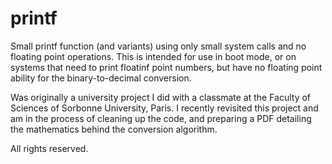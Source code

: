 # printf
Small printf function (and variants) using only small system calls and no floating point operations. This is intended for use in boot mode, or on systems that need to print floatinf point numbers, but have no floating point ability for the binary-to-decimal conversion.

Was originally a university project I did with a classmate at the Faculty of Sciences of Sorbonne University, Paris.
I recently revisited this project and am in the process of cleaning up the code, and preparing a PDF detailing the mathematics behind the conversion algorithm.

All rights reserved.
